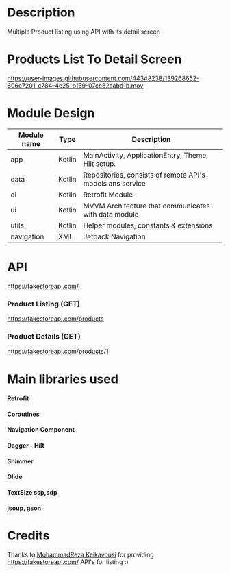 # Description
Multiple Product listing using API with its detail screen

# Products List To Detail Screen
https://user-images.githubusercontent.com/44348238/139268652-606e7201-c784-4e25-b169-07cc32aabd1b.mov

# Module Design

**Module name** | **Type** | **Description**
--- | --- | ---
app | Kotlin | MainActivity, ApplicationEntry, Theme, Hilt setup.
data | Kotlin | Repositories, consists of remote API's models ans service
di | Kotlin | Retrofit Module
ui | Kotlin | MVVM Architecture that communicates with data module
utils | Kotlin | Helper modules, constants & extensions
navigation | XML | Jetpack Navigation

# API

https://fakestoreapi.com/

### Product Listing (GET)

https://fakestoreapi.com/products

### Product Details (GET)

https://fakestoreapi.com/products/1

# Main libraries used
#### Retrofit
#### Coroutines
#### Navigation Component
#### Dagger - Hilt
#### Shimmer
#### Glide
#### TextSize ssp,sdp
#### jsoup, gson

# Credits
Thanks to [MohammadReza Keikavousi](https://keikaavousi.com/) for providing https://fakestoreapi.com/ API's for listing :)
